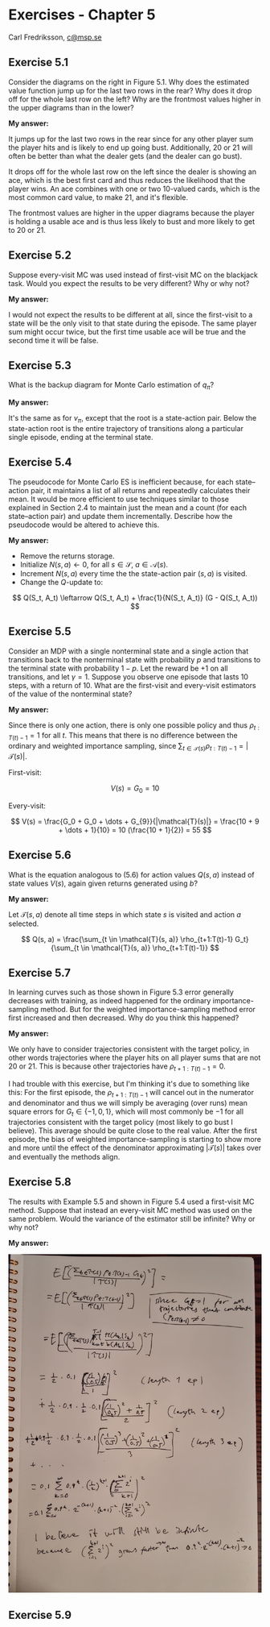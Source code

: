 # Exercises - Chapter 5

Carl Fredriksson, c@msp.se

## Exercise 5.1

Consider the diagrams on the right in Figure 5.1. Why does the estimated value function jump up for the last two rows in the rear? Why does it drop off for the whole last row on the left? Why are the frontmost values higher in the upper diagrams than in the lower?

**My answer:**

It jumps up for the last two rows in the rear since for any other player sum the player hits and is likely to end up going bust. Additionally, 20 or 21 will often be better than what the dealer gets (and the dealer can go bust).

It drops off for the whole last row on the left since the dealer is showing an ace, which is the best first card and thus reduces the likelihood that the player wins. An ace combines with one or two 10-valued cards, which is the most common card value, to make 21, and it's flexible.

The frontmost values are higher in the upper diagrams because the player is holding a usable ace and is thus less likely to bust and more likely to get to 20 or 21.

## Exercise 5.2

Suppose every-visit MC was used instead of first-visit MC on the blackjack task. Would you expect the results to be very different? Why or why not?

**My answer:**

I would not expect the results to be different at all, since the first-visit to a state will be the only visit to that state during the episode. The same player sum might occur twice, but the first time usable ace will be true and the second time it will be false.

## Exercise 5.3

What is the backup diagram for Monte Carlo estimation of $q_\pi$?

**My answer:**

It's the same as for $v_\pi$, except that the root is a state-action pair. Below the state-action root is the entire trajectory of transitions along a particular single episode, ending at the terminal state.

## Exercise 5.4

The pseudocode for Monte Carlo ES is inefficient because, for each state–action pair, it maintains a list of all returns and repeatedly calculates their mean. It would be more efficient to use techniques similar to those explained in Section 2.4 to maintain just the mean and a count (for each state–action pair) and update them incrementally. Describe how the pseudocode would be altered to achieve this.

**My answer:**

* Remove the returns storage.
* Initialize $N(s, a) \leftarrow 0$, for all $s \in \mathcal{S}$, $a \in \mathcal{A}(s)$.
* Increment $N(s, a)$ every time the the state-action pair $(s, a)$ is visited.
* Change the $Q$-update to:

$$
Q(S_t, A_t) \leftarrow Q(S_t, A_t) + \frac{1}{N(S_t, A_t)} (G - Q(S_t, A_t))
$$

## Exercise 5.5

Consider an MDP with a single nonterminal state and a single action that transitions back to the nonterminal state with probability $p$ and transitions to the terminal state with probability $1 - p$. Let the reward be $+1$ on all transitions, and let $\gamma = 1$. Suppose you observe one episode that lasts 10 steps, with a return of 10. What are the first-visit and every-visit estimators of the value of the nonterminal state?

**My answer:**

Since there is only one action, there is only one possible policy and thus $\rho_{t:T(t)-1} = 1$ for all $t$. This means that there is no difference between the ordinary and weighted importance sampling, since $\sum_{t \in \mathcal{T}(s)} \rho_{t:T(t)-1} = |\mathcal{T}(s)|$.

First-visit:

$$
V(s) = G_0 = 10
$$

Every-visit:

$$
V(s) = \frac{G_0 + G_0 + \dots + G_{9}}{|\mathcal{T}(s)|} = \frac{10 + 9 + \dots + 1}{10} = 10 (\frac{10 + 1}{2}) = 55
$$

## Exercise 5.6

What is the equation analogous to (5.6) for action values $Q(s, a)$ instead of state values $V(s)$, again given returns generated using $b$?

**My answer:**

Let $\mathcal{T}(s, a)$ denote all time steps in which state $s$ is visited and action $a$ selected.

$$
Q(s, a) = \frac{\sum_{t \in \mathcal{T}(s, a)} \rho_{t+1:T(t)-1} G_t}{\sum_{t \in \mathcal{T}(s, a)} \rho_{t+1:T(t)-1}}
$$

## Exercise 5.7

In learning curves such as those shown in Figure 5.3 error generally decreases with training, as indeed happened for the ordinary importance-sampling method. But for the weighted importance-sampling method error first increased and then decreased. Why do you think this happened?

**My answer:**

We only have to consider trajectories consistent with the target policy, in other words trajectories where the player hits on all player sums that are not 20 or 21. This is because other trajectories have $\rho_{t+1:T(t)-1} = 0$.

I had trouble with this exercise, but I'm thinking it's due to something like this:
For the first episode, the $\rho_{t+1:T(t)-1}$ will cancel out in the numerator and denominator and thus we will simply be averaging (over runs) mean square errors for $G_t \in \{-1,0,1\}$, which will most commonly be $-1$ for all trajectories consistent with the target policy (most likely to go bust I believe). This average should be quite close to the real value. After the first episode, the bias of weighted importance-sampling is starting to show more and more until the effect of the denominator approximating $|\mathcal{T}(s)|$ takes over and eventually the methods align.

## Exercise 5.8

The results with Example 5.5 and shown in Figure 5.4 used a first-visit MC method. Suppose that instead an every-visit MC method was used on the same problem. Would the variance of the estimator still be infinite? Why or why not?

**My answer:**

![Exercise 5.8](exercise_5_8.jpg)

## Exercise 5.9

